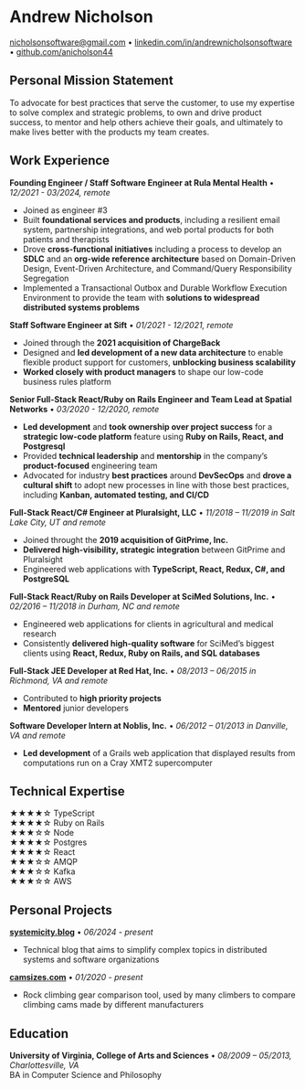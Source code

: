 # Andrew Nicholson
[nicholsonsoftware@gmail.com](mailto:nicholsonsoftware@gmail.com) • [linkedin.com/in/andrewnicholsonsoftware](https://www.linkedin.com/in/andrewnicholsonsoftware/) • [github.com/anicholson44](https://github.com/anicholson44)

## Personal Mission Statement

To advocate for best practices that serve the customer, to use my expertise to solve complex and strategic problems, to own and drive product success, to mentor and help others achieve their goals, and ultimately to make lives better with the products my team creates.


## Work Experience  

**Founding Engineer / Staff Software Engineer at Rula Mental Health** • *12/2021 - 03/2024, remote*
* Joined as engineer #3
* Built **foundational services and products**, including a resilient email system, partnership integrations, and web portal products for both patients and therapists
* Drove **cross-functional initiatives** including a process to develop an **SDLC** and an **org-wide reference architecture** based on Domain-Driven Design, Event-Driven Architecture, and Command/Query Responsibility Segregation
* Implemented a Transactional Outbox and Durable Workflow Execution Environment to provide the team with **solutions to widespread distributed systems problems**


**Staff Software Engineer at Sift** • *01/2021 - 12/2021, remote*
* Joined through the **2021 acquisition of ChargeBack**
* Designed and **led development of a new data architecture** to enable flexible product support for customers, **unblocking business scalability**
* **Worked closely with product managers** to shape our low-code business rules platform


**Senior Full-Stack React/Ruby on Rails Engineer and Team Lead at Spatial Networks** • *03/2020 - 12/2020, remote*
* **Led development** and **took ownership over project success** for a **strategic low-code platform** feature using **Ruby on Rails, React, and Postgresql**
* Provided **technical leadership** and **mentorship** in the company’s **product-focused** engineering team
* Advocated for industry **best practices** around **DevSecOps** and **drove a cultural shift** to adopt new processes in line with those best practices, including **Kanban, automated testing, and CI/CD**


**Full-Stack React/C# Engineer at Pluralsight, LLC** • *11/2018 – 11/2019 in Salt Lake City, UT and remote*
* Joined throught the **2019 acquisition of GitPrime, Inc.**
* **Delivered high-visibility, strategic integration** between GitPrime and Pluralsight
* Engineered web applications with **TypeScript, React, Redux, C#, and PostgreSQL**


**Full-Stack React/Ruby on Rails Developer at SciMed Solutions, Inc.** • *02/2016 – 11/2018 in Durham, NC and remote*
* Engineered web applications for clients in agricultural and medical research 
* Consistently **delivered high-quality software** for SciMed’s biggest clients using **React, Redux, Ruby on Rails, and SQL databases**


**Full-Stack JEE Developer at Red Hat, Inc.** • *08/2013 – 06/2015 in Richmond, VA and remote*
* Contributed to **high priority projects**
* **Mentored** junior developers


**Software Developer Intern at Noblis, Inc.** • *06/2012 – 01/2013 in Danville, VA and remote*
* **Led development** of a Grails web application that displayed results from computations run on a Cray XMT2 supercomputer


## Technical Expertise  

★★★★☆ TypeScript  
★★★★☆ Ruby on Rails  
★★★☆☆ Node  
★★★★☆ Postgres  
★★★★☆ React  
★★★☆☆ AMQP  
★★★☆☆ Kafka  
★★★☆☆ AWS  


## Personal Projects  

**[systemicity.blog](https://systemicity.blog)** • *06/2024 - present*
* Technical blog that aims to simplify complex topics in distributed systems and software organizations


**[camsizes.com](https://camsizes.com)** • *01/2020 - present*
* Rock climbing gear comparison tool, used by many climbers to compare climbing cams made by different manufacturers

## Education  

**University of Virginia, College of Arts and Sciences** • *08/2009 – 05/2013, Charlottesville, VA*  
BA in Computer Science and Philosophy
